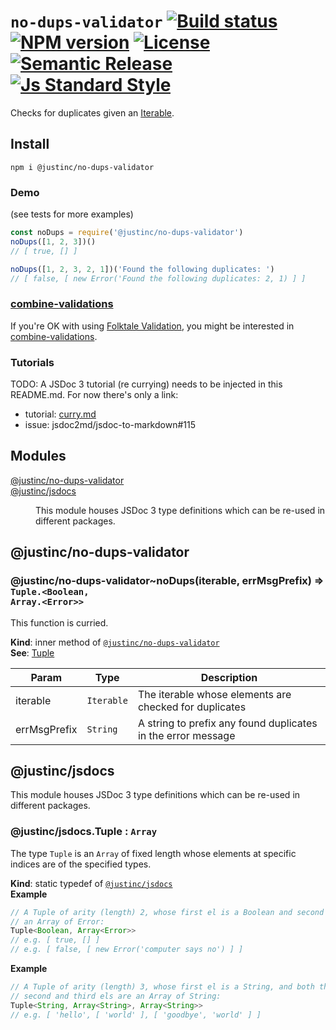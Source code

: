 # `no-dups-validator` [![Build status][travis-image]][travis-url] [![NPM version][version-image]][version-url] [![License][license-image]][license-url] [![Semantic Release][semantic-release-image]][semantic-release-url] [![Js Standard Style][standard-image]][standard-url]

Checks for duplicates given an [Iterable](https://developer.mozilla.org/en/docs/Web/JavaScript/Reference/Iteration_protocols).

## Install

`npm i @justinc/no-dups-validator`

### Demo

(see tests for more examples)

```js
const noDups = require('@justinc/no-dups-validator')
noDups([1, 2, 3])()
// [ true, [] ]

noDups([1, 2, 3, 2, 1])('Found the following duplicates: ')
// [ false, [ new Error('Found the following duplicates: 2, 1) ] ]
```

### [combine-validations](https://github.com/justin-calleja/combine-validations)

If you're OK with using [Folktale Validation](http://docs.folktalejs.org/en/latest/api/data/validation/Validation.html), you might be interested in [combine-validations](https://github.com/justin-calleja/combine-validations).

### Tutorials

TODO: A JSDoc 3 tutorial (re currying) needs to be injected in this README.md. For now there's only a link:

* tutorial: [curry.md](https://github.com/justin-calleja/jsdocs/blob/master/tutorials/curry.md)
* issue: jsdoc2md/jsdoc-to-markdown#115

## Modules

<dl>
<dt><a href="#module_@justinc/no-dups-validator">@justinc/no-dups-validator</a></dt>
<dd></dd>
<dt><a href="#module_@justinc/jsdocs">@justinc/jsdocs</a></dt>
<dd><p>This module houses JSDoc 3 type definitions which can be re-used in different packages.</p>
</dd>
</dl>

<a name="module_@justinc/no-dups-validator"></a>

## @justinc/no-dups-validator
<a name="module_@justinc/no-dups-validator..noDups"></a>

### @justinc/no-dups-validator~noDups(iterable, errMsgPrefix) ⇒ <code>Tuple.&lt;Boolean, Array.&lt;Error&gt;&gt;</code>
This function is curried.

**Kind**: inner method of <code>[@justinc/no-dups-validator](#module_@justinc/no-dups-validator)</code>  
**See**: [Tuple](#module_@justinc/jsdocs.Tuple)  

| Param | Type | Description |
| --- | --- | --- |
| iterable | <code>Iterable</code> | The iterable whose elements are checked for duplicates |
| errMsgPrefix | <code>String</code> | A string to prefix any found duplicates in the error message |

<a name="module_@justinc/jsdocs"></a>

## @justinc/jsdocs
This module houses JSDoc 3 type definitions which can be re-used in different packages.

<a name="module_@justinc/jsdocs.Tuple"></a>

### @justinc/jsdocs.Tuple : <code>Array</code>
The type `Tuple` is an `Array` of fixed length whose elements at specific
indices are of the specified types.

**Kind**: static typedef of <code>[@justinc/jsdocs](#module_@justinc/jsdocs)</code>  
**Example**  
```js
// A Tuple of arity (length) 2, whose first el is a Boolean and second el is
// an Array of Error:
Tuple<Boolean, Array<Error>>
// e.g. [ true, [] ]
// e.g. [ false, [ new Error('computer says no') ] ]
```
**Example**  
```js
// A Tuple of arity (length) 3, whose first el is a String, and both the
// second and third els are an Array of String:
Tuple<String, Array<String>, Array<String>>
// e.g. [ 'hello', [ 'world' ], [ 'goodbye', 'world' ] ]
```

[travis-image]: https://img.shields.io/travis/justin-calleja/no-dups-validator.svg?style=flat-square
[travis-url]: https://travis-ci.org/justin-calleja/no-dups-validator

[version-image]: https://img.shields.io/npm/v/@justinc/no-dups-validator.svg?style=flat-square
[version-url]: https://npmjs.org/package/@justinc/no-dups-validator

[standard-image]: https://img.shields.io/badge/code-standard-brightgreen.svg?style=flat-square
[standard-url]: https://github.com/feross/standard

[semantic-release-image]: https://img.shields.io/badge/%20%20%F0%9F%93%A6%F0%9F%9A%80-semantic--release-e10079.svg?style=flat-square
[semantic-release-url]: https://github.com/semantic-release/semantic-release

[license-image]: https://img.shields.io/badge/License-MIT-yellow.svg?style=flat-square
[license-url]: ./LICENSE
